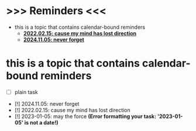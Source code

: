 # >>> Reminders <<<
- this is a topic that contains calendar-bound reminders
    - [**2022.02.15: cause my mind has lost direction**](main.md#L9)
    - [**2024.11.05: never forget**](main.md#L7)

# this is a topic that contains calendar-bound reminders
- [ ] plain task
- [!] 2024.11.05: never forget
- [!] 2022.02.15: cause my mind has lost direction
- [!] 2023-01-05: may the force **(Error formatting your task: '2023-01-05' is not a date!)**